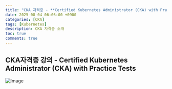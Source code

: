 ```yaml
---
title: "CKA 자격증 - **Certified Kubernetes Administrator (CKA) with Practice Tests Udemy강의**"
date: 2025-08-04 06:05:00 +0900
categories: [CKA]
tags: [Kubernetes]
description: CKA 자격증 소개
toc: true
comments: true
---
```


## CKA자격증 강의 - **Certified Kubernetes Administrator (CKA) with Practice Tests**

![Image](https://prod-files-secure.s3.us-west-2.amazonaws.com/e6db513d-ec54-40ff-aa74-2487b0bcfe15/d09667c5-05d9-4ebd-8fb7-a52ce658ded1/Untitled.png?X-Amz-Algorithm=AWS4-HMAC-SHA256&X-Amz-Content-Sha256=UNSIGNED-PAYLOAD&X-Amz-Credential=ASIAZI2LB46677XCZSLA%2F20250804%2Fus-west-2%2Fs3%2Faws4_request&X-Amz-Date=20250804T072307Z&X-Amz-Expires=3600&X-Amz-Security-Token=IQoJb3JpZ2luX2VjEAcaCXVzLXdlc3QtMiJHMEUCIA8xt%2B1fnkaSy7ZtCetXk%2FsDjlGBmdHBePbWtYh58LvxAiEAmRpQA4gOzhDseW4Pdo%2BMvt76bFmoWjJuNbSiuAB6Vokq%2FwMIQBAAGgw2Mzc0MjMxODM4MDUiDD66nwCCOZ9fCPpDzCrcA%2FoBKDZufdYI%2BmPek6B4i8%2BuMpl%2FVTF3ZQ%2FGovL27EauWjuhi%2BqxAnAX8%2B2D40Xw%2F0pinHdNdO%2BUE9HiGjRQflnGcZg8AfrTeNl9x%2FU4Ll%2FDqekpk%2FFfZMmshBlgD2e08g1fwx2K7hLbt9mISEpSb6JIlWir79YreodHWSDLQWAgPZxavLvzpe79Dk8dADoYEDFPOu0ovoeTfC9Ch8X3IvldwVeP6DsxFaurj8TDtIFe9HVqVlNFar2eezyCCIIVFFYyC4pT6UQuhPJfqiv5u%2FnNQDJ7suuj5L0xWFaehJTvrpRi6XyY782wnrcSejrtp20i8s2cF%2B4TRP5%2FfjoZhuTCTuI6zhRDhd9nwIVCh1extmVNzrdscRzeIU7QDeQL6oOs%2BYHeTDmYLi%2FIi2SGUmNkMTy%2BMO%2BJf%2BMjzUVUM154W5EG7xo4EMUeo0cNrmEHTC3snWrRiknsLyZHQS2KxCDfY8stMOvy8zaJMPd3OVG3fNYVA7rFxSLtuXsWlszaA%2Bira8soNiar7IZpN280lzqVTyg2Yw1h0jbRqsfZHySSFgH%2F6JU9S6jWy6F4%2BKFRNhF0PzVF2juOVBSBVHZ%2FaWYSeIg5rylxc173%2BkbllEoYrFOwDLkhrsXThmBMMJe3wcQGOqUBSjTvBMXUbrX%2FKKMtSs4s7q1fcnTa74AeaR41xU488gnBTq6EC29IUsKJXgn16SbZKMYIYOg8FvXwDgS0u7QKPwSqFoRarKxfztZmlaLj1I9yj5eIpFCGMdYmHxTic4%2FrmktsqqRAFr%2BtMYKj5HCNKhN%2BmB1FANDPY%2FZ5zoLHabQQAcFFGIiweTFziV4fpoJx5%2F8rcIyQIVf0iScr2%2FTTcoX6gSnN&X-Amz-Signature=9450e3133ae2732a55b32be82498bf48075901390e3dbc81dd1cd473d6fcafd9&X-Amz-SignedHeaders=host&x-amz-checksum-mode=ENABLED&x-id=GetObject)


